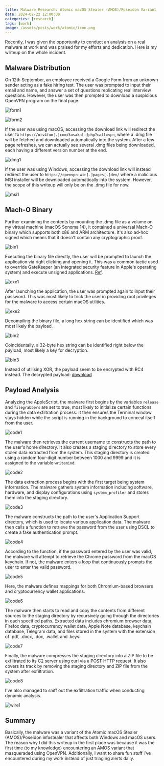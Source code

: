 ```yaml
---
title: Malware Research: Atomic macOS Stealer (AMOS)/Poseidon Variant
date: 2024-02-22 12:00:00
categories: [research]
tags: [work]
image: /assets/posts/work/atomic/icon.png
---
```


Recently, I was given the opportunity to conduct an analysis on a real malware at work and was praised for my efforts and dedication. Here is my writeup on the whole incident.

## Malware Distribution
On 12th September, an employee received a Google Form from an unknown sender acting as a fake hiring test. The user was prompted to input their email and name, and answer a set of questions replicating real interview questions. However, the user was then prompted to download a suspicious OpenVPN program on the final page.

![form1](/assets/posts/work/atomic/form1.png)

![form2](/assets/posts/work/atomic/form2.png)

If the user was using macOS, accessing the download link will redirect the user to `https://utv4fun[.]com/kusaka[.]php?call=vpn`, where a .dmg file will be fetched and downloaded automatically into the system. After a few page refreshes, we can actually see several .dmg files being downloaded, each having a different version number at the end.

![dmg1](/assets/posts/work/atomic/dmg1.png)

If the user was using Windows, accessing the download link will instead redirect the user to `https://openvpn-win[.]pages[.]dev/` where a malicious MSI installer will be downloaded automatically into the system. However, the scope of this writeup will only be on the .dmg file for now.

![msi1](/assets/posts/work/atomic/msi1.png)

## Mach-O Binary
Further examining the contents by mounting the .dmg file as a volume on my virtual machine (macOS Sonoma 14), it contained a universal Mach-O binary which supports both x86 and ARM architecture. It's also ad-hoc signed which means that it doesn't contain any cryptographic proof.

![bin1](/assets/posts/work/atomic/bin1.png)

Executing the binary file directly, the user will be prompted to launch the application via right clicking and opening it. This was a common tactic used to override GateKeeper (an integrated security feature in Apple's operating system) and execute unsigned applications. [Ref](https://antman1p-30185.medium.com/jumping-over-the-gate-da555c075208 "https://antman1p-30185.medium.com/jumping-over-the-gate-da555c075208").

![exe1](/assets/posts/work/atomic/exe1.png)

After launching the application, the user was prompted again to input their password. This was most likely to trick the user in providing root privileges for the malware to access certain macOS utilities.

![exe2](/assets/posts/work/atomic/exe2.png)

Decompiling the binary file, a long hex string can be identified which was most likely the payload.

![bin2](/assets/posts/work/atomic/bin2.png)

Coincidentally, a 32-byte hex string can be identified right below the payload, most likely a key for decryption.

![bin3](/assets/posts/work/atomic/bin3.png)

Instead of utilising XOR, the payload seem to be encrypted with RC4 instead. The decrypted payload: [download](/assets/posts/work/atomic/download.zip)

## Payload Analysis
Analyzing the AppleScript, the malware first begins by the variables `release` and `filegrabbers` are set to true, most likely to initialize certain functions during the data exfiltration process. It then ensures the Terminal window stays hidden while the script is running in the background to conceal itself from the user.

![code1](/assets/posts/work/atomic/code1.png)

The malware then retrieves the current username to constructs the path to the user's home directory. It also creates a staging directory to store every stolen data extracted from the system. This staging directory is created using a random four-digit number between 1000 and 9999 and it is assigned to the variable `writemind`.

![code2](/assets/posts/work/atomic/code2.png)

The data extraction process begins with the first target being system information. The malware gathers system information including software, hardware, and display configurations using `system_profiler` and stores them into the staging directory.

![code3](/assets/posts/work/atomic/code3.png)

The malware constructs the path to the user's Application Support directory, which is used to locate various application data. The malware then calls a function to retrieve the password from the user using DSCL to create a fake authentication prompt.

![code4](/assets/posts/work/atomic/code4.png)

According to the function, if the password entered by the user was valid, the malware will attempt to retrieve the Chrome password from the macOS keychain. If not, the malware enters a loop that continuously prompts the user to enter the valid password.

![code5](/assets/posts/work/atomic/code5.png)

Here, the malware defines mappings for both Chromium-based browsers and cryptocurrency wallet applications. 

![code6](/assets/posts/work/atomic/code6.png)

The malware then starts to read and copy the contents from different sources to the staging directory by recursively going through the directories in each specified paths. Extracted data includes chromium browser data, Firefox data, cryptocurrency wallet data, Apple Note database, keychain database, Telegram data, and files stored in the system with the extension of .pdf, .docx, .doc, .wallet and .keys.

![code7](/assets/posts/work/atomic/code7.png)

Finally, the malware compresses the staging directory into a ZIP file to be exfiltrated to its C2 server using curl via a POST HTTP request. It also covers its track by removing the staging directory and ZIP file from the system after exfiltration.

![code8](/assets/posts/work/atomic/code8.png)

I've also managed to sniff out the exfiltration traffic when conducting dynamic analysis. 

![wire1](/assets/posts/work/atomic/wire1.png)

## Summary
Basically, the malware was a variant of the Atomic macOS Stealer (AMOS)/Poseidon infostealer that affects both Windows and macOS users. The reason why I did this writeup in the first place was because it was the first time (to my knowledge) encountering an AMOS variant that masqueraded using OpenVPN. Additionally, I want to share fun stuff I've encountered during my work instead of just triaging alerts daily.
